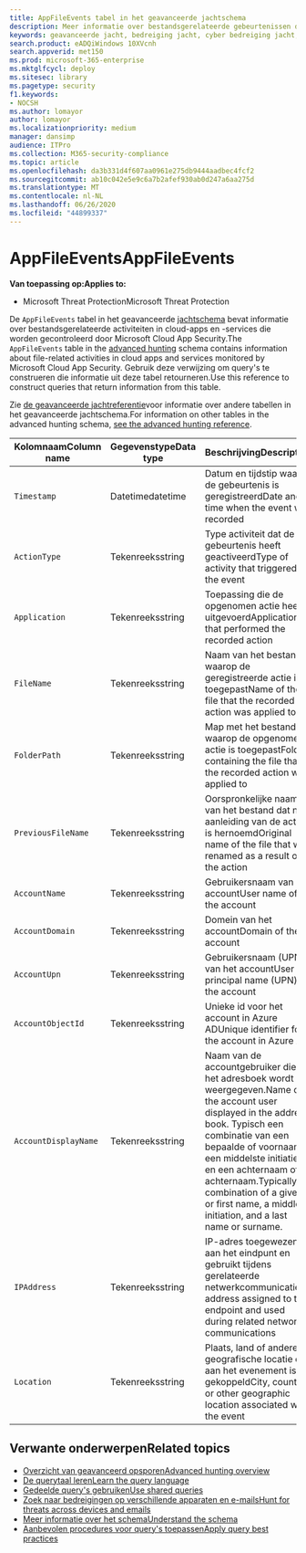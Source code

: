 ```yaml
---
title: AppFileEvents tabel in het geavanceerde jachtschema
description: Meer informatie over bestandsgerelateerde gebeurtenissen die zijn gekoppeld aan cloud-apps en -services in de tabel AppFileEvents van het geavanceerde jachtschema
keywords: geavanceerde jacht, bedreiging jacht, cyber bedreiging jacht, Microsoft threat protection, Microsoft 365, mtp, m365, zoeken, query, telemetrie, schema referentie, kusto, tabel, kolom, gegevenstype, beschrijving, AppFileEvents, Cloud App Security, MCAS
search.product: eADQiWindows 10XVcnh
search.appverid: met150
ms.prod: microsoft-365-enterprise
ms.mktglfcycl: deploy
ms.sitesec: library
ms.pagetype: security
f1.keywords:
- NOCSH
ms.author: lomayor
author: lomayor
ms.localizationpriority: medium
manager: dansimp
audience: ITPro
ms.collection: M365-security-compliance
ms.topic: article
ms.openlocfilehash: da3b331d4f607aa0961e275db9444aadbec4fcf2
ms.sourcegitcommit: ab10c042e5e9c6a7b2afef930ab0d247a6aa275d
ms.translationtype: MT
ms.contentlocale: nl-NL
ms.lasthandoff: 06/26/2020
ms.locfileid: "44899337"
---
```

# <a name="appfileevents"></a><span data-ttu-id="66d90-104">AppFileEvents</span><span class="sxs-lookup"><span data-stu-id="66d90-104">AppFileEvents</span></span>

<span data-ttu-id="66d90-105">**Van toepassing op:**</span><span class="sxs-lookup"><span data-stu-id="66d90-105">**Applies to:**</span></span>
- <span data-ttu-id="66d90-106">Microsoft Threat Protection</span><span class="sxs-lookup"><span data-stu-id="66d90-106">Microsoft Threat Protection</span></span>

<span data-ttu-id="66d90-107">De `AppFileEvents` tabel in het geavanceerde [jachtschema](advanced-hunting-overview.md) bevat informatie over bestandsgerelateerde activiteiten in cloud-apps en -services die worden gecontroleerd door Microsoft Cloud App Security.</span><span class="sxs-lookup"><span data-stu-id="66d90-107">The `AppFileEvents` table in the [advanced hunting](advanced-hunting-overview.md) schema contains information about file-related activities in cloud apps and services monitored by Microsoft Cloud App Security.</span></span> <span data-ttu-id="66d90-108">Gebruik deze verwijzing om query's te construeren die informatie uit deze tabel retourneren.</span><span class="sxs-lookup"><span data-stu-id="66d90-108">Use this reference to construct queries that return information from this table.</span></span>

<span data-ttu-id="66d90-109">Zie [de geavanceerde jachtreferentie](advanced-hunting-schema-tables.md)voor informatie over andere tabellen in het geavanceerde jachtschema.</span><span class="sxs-lookup"><span data-stu-id="66d90-109">For information on other tables in the advanced hunting schema, [see the advanced hunting reference](advanced-hunting-schema-tables.md).</span></span>

| <span data-ttu-id="66d90-110">Kolomnaam</span><span class="sxs-lookup"><span data-stu-id="66d90-110">Column name</span></span> | <span data-ttu-id="66d90-111">Gegevenstype</span><span class="sxs-lookup"><span data-stu-id="66d90-111">Data type</span></span> | <span data-ttu-id="66d90-112">Beschrijving</span><span class="sxs-lookup"><span data-stu-id="66d90-112">Description</span></span> |
|-------------|-----------|-------------|
| `Timestamp` | <span data-ttu-id="66d90-113">Datetime</span><span class="sxs-lookup"><span data-stu-id="66d90-113">datetime</span></span> | <span data-ttu-id="66d90-114">Datum en tijdstip waarop de gebeurtenis is geregistreerd</span><span class="sxs-lookup"><span data-stu-id="66d90-114">Date and time when the event was recorded</span></span> |
| `ActionType` | <span data-ttu-id="66d90-115">Tekenreeks</span><span class="sxs-lookup"><span data-stu-id="66d90-115">string</span></span> | <span data-ttu-id="66d90-116">Type activiteit dat de gebeurtenis heeft geactiveerd</span><span class="sxs-lookup"><span data-stu-id="66d90-116">Type of activity that triggered the event</span></span> |
| `Application` | <span data-ttu-id="66d90-117">Tekenreeks</span><span class="sxs-lookup"><span data-stu-id="66d90-117">string</span></span> | <span data-ttu-id="66d90-118">Toepassing die de opgenomen actie heeft uitgevoerd</span><span class="sxs-lookup"><span data-stu-id="66d90-118">Application that performed the recorded action</span></span> |
| `FileName` | <span data-ttu-id="66d90-119">Tekenreeks</span><span class="sxs-lookup"><span data-stu-id="66d90-119">string</span></span> | <span data-ttu-id="66d90-120">Naam van het bestand waarop de geregistreerde actie is toegepast</span><span class="sxs-lookup"><span data-stu-id="66d90-120">Name of the file that the recorded action was applied to</span></span> |
| `FolderPath` | <span data-ttu-id="66d90-121">Tekenreeks</span><span class="sxs-lookup"><span data-stu-id="66d90-121">string</span></span> | <span data-ttu-id="66d90-122">Map met het bestand waarop de opgenomen actie is toegepast</span><span class="sxs-lookup"><span data-stu-id="66d90-122">Folder containing the file that the recorded action was applied to</span></span> |
| `PreviousFileName` | <span data-ttu-id="66d90-123">Tekenreeks</span><span class="sxs-lookup"><span data-stu-id="66d90-123">string</span></span> | <span data-ttu-id="66d90-124">Oorspronkelijke naam van het bestand dat naar aanleiding van de actie is hernoemd</span><span class="sxs-lookup"><span data-stu-id="66d90-124">Original name of the file that was renamed as a result of the action</span></span> |
| `AccountName` | <span data-ttu-id="66d90-125">Tekenreeks</span><span class="sxs-lookup"><span data-stu-id="66d90-125">string</span></span> | <span data-ttu-id="66d90-126">Gebruikersnaam van het account</span><span class="sxs-lookup"><span data-stu-id="66d90-126">User name of the account</span></span> |
| `AccountDomain` | <span data-ttu-id="66d90-127">Tekenreeks</span><span class="sxs-lookup"><span data-stu-id="66d90-127">string</span></span> | <span data-ttu-id="66d90-128">Domein van het account</span><span class="sxs-lookup"><span data-stu-id="66d90-128">Domain of the account</span></span> |
| `AccountUpn` | <span data-ttu-id="66d90-129">Tekenreeks</span><span class="sxs-lookup"><span data-stu-id="66d90-129">string</span></span> | <span data-ttu-id="66d90-130">Gebruikersnaam (UPN) van het account</span><span class="sxs-lookup"><span data-stu-id="66d90-130">User principal name (UPN) of the account</span></span> |
| `AccountObjectId` | <span data-ttu-id="66d90-131">Tekenreeks</span><span class="sxs-lookup"><span data-stu-id="66d90-131">string</span></span> | <span data-ttu-id="66d90-132">Unieke id voor het account in Azure AD</span><span class="sxs-lookup"><span data-stu-id="66d90-132">Unique identifier for the account in Azure AD</span></span> |
| `AccountDisplayName` | <span data-ttu-id="66d90-133">Tekenreeks</span><span class="sxs-lookup"><span data-stu-id="66d90-133">string</span></span> | <span data-ttu-id="66d90-134">Naam van de accountgebruiker die in het adresboek wordt weergegeven.</span><span class="sxs-lookup"><span data-stu-id="66d90-134">Name of the account user displayed in the address book.</span></span> <span data-ttu-id="66d90-135">Typisch een combinatie van een bepaalde of voornaam, een middelste initiatie, en een achternaam of achternaam.</span><span class="sxs-lookup"><span data-stu-id="66d90-135">Typically a combination of a given or first name, a middle initiation, and a last name or surname.</span></span> |
| `IPAddress` | <span data-ttu-id="66d90-136">Tekenreeks</span><span class="sxs-lookup"><span data-stu-id="66d90-136">string</span></span> | <span data-ttu-id="66d90-137">IP-adres toegewezen aan het eindpunt en gebruikt tijdens gerelateerde netwerkcommunicatie</span><span class="sxs-lookup"><span data-stu-id="66d90-137">IP address assigned to the endpoint and used during related network communications</span></span> |
| `Location` | <span data-ttu-id="66d90-138">Tekenreeks</span><span class="sxs-lookup"><span data-stu-id="66d90-138">string</span></span> | <span data-ttu-id="66d90-139">Plaats, land of andere geografische locatie die aan het evenement is gekoppeld</span><span class="sxs-lookup"><span data-stu-id="66d90-139">City, country, or other geographic location associated with the event</span></span> |

## <a name="related-topics"></a><span data-ttu-id="66d90-140">Verwante onderwerpen</span><span class="sxs-lookup"><span data-stu-id="66d90-140">Related topics</span></span>
- [<span data-ttu-id="66d90-141">Overzicht van geavanceerd opsporen</span><span class="sxs-lookup"><span data-stu-id="66d90-141">Advanced hunting overview</span></span>](advanced-hunting-overview.md)
- [<span data-ttu-id="66d90-142">De querytaal leren</span><span class="sxs-lookup"><span data-stu-id="66d90-142">Learn the query language</span></span>](advanced-hunting-query-language.md)
- [<span data-ttu-id="66d90-143">Gedeelde query's gebruiken</span><span class="sxs-lookup"><span data-stu-id="66d90-143">Use shared queries</span></span>](advanced-hunting-shared-queries.md)
- [<span data-ttu-id="66d90-144">Zoek naar bedreigingen op verschillende apparaten en e-mails</span><span class="sxs-lookup"><span data-stu-id="66d90-144">Hunt for threats across devices and emails</span></span>](advanced-hunting-query-emails-devices.md)
- [<span data-ttu-id="66d90-145">Meer informatie over het schema</span><span class="sxs-lookup"><span data-stu-id="66d90-145">Understand the schema</span></span>](advanced-hunting-schema-tables.md)
- [<span data-ttu-id="66d90-146">Aanbevolen procedures voor query's toepassen</span><span class="sxs-lookup"><span data-stu-id="66d90-146">Apply query best practices</span></span>](advanced-hunting-best-practices.md)
